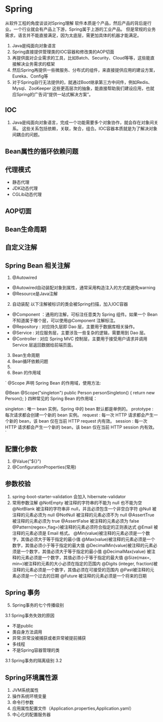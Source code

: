 # Spring

从软件工程的角度谈谈对Spring理解 软件本质是个产品，然后产品的背后是行业。一个行业就会有产品上下游，Spring属于上游的工业产品。 但是常规的业务需求，语言并不能直接满足，因为太底层，需更加具体的机器才能满足。

1. Java是纯面向对象语言
2. Spring直接提供管理类的IOC容器和修改类的AOP切面
3. 再提供面对企业需求的工具，比如Batch、Security、Cloud等等，这些能直接解决业务需求的框架
4. 然后Spring再提供一些微服务、分布式的组件，来直接提供应用的建设方案，Eureka、Config等
5. 对于Spring自行无法提供的，就通过Boot继承第三方中间件，例如Redis、Mysql、ZooKeeper 这些更高层次的抽象，能直接帮助我们建设应用，也就应Spring的广告词“提供一站式解决方案”。

## IOC
1. Java是纯面向对象语言，完成一个功能需要多个对象协作，就会存在对象间关系。 这些关系包括依赖，关联，聚合，组合。IOC容器本质就是为了解决对象间耦合的问题。

## Bean属性的循环依赖问题 

## 代理模式
- 静态代理
- JDK动态代理
- CGLib动态代理

## AOP切面

## Bean生命周期

## 自定义注解

## Spring Bean 相关注解
1. @Autowired
- @Autowired自动装配对象到属性，通常采用构造注入的方式能避免warning
- @Resource是Java注解
2. 自动装配
以下注解被标识的类会被Spring扫描，加入IOC容器
- @Component ：通用的注解，可标注任意类为 Spring 组件。如果一个 Bean 不知道属于哪个层，可以使用@Component 注解标注。
- @Repository : 对应持久层即 Dao 层，主要用于数据库相关操作。
- @Service : 对应服务层，主要涉及一些复杂的逻辑，需要用到 Dao 层。
- @Controller : 对应 Spring MVC 控制层，主要用于接受用户请求并调用 Service 层返回数据给前端页面。

3. Bean生命周期
4. Bean循环依赖问题
5. 
6. Bean 的作用域

`
@Scope
声明 Spring Bean 的作用域，使用方法:

@Bean
@Scope("singleton")
   public Person personSingleton() {
   return new Person();
}
四种常见的 Spring Bean 的作用域：

singleton : 唯一 bean 实例，Spring 中的 bean 默认都是单例的。
prototype : 每次请求都会创建一个新的 bean 实例。
request : 每一次 HTTP 请求都会产生一个新的 bean，该 bean 仅在当前 HTTP request 内有效。
session : 每一次 HTTP 请求都会产生一个新的 bean，该 bean 仅在当前 HTTP session 内有效。
`





## 配置化参数
1. @Value("${}")
2. @ConfigurationProperties(常用)
## 参数校验
1. spring-boot-starter-validation 会加入 hibernate-validator
2. 常用参数注解
 @NotEmpty 被注释的字符串的不能为 null 也不能为空
   @NotBlank 被注释的字符串非 null，并且必须包含一个非空白字符
   @Null 被注释的元素必须为 null
   @NotNull 被注释的元素必须不为 null
   @AssertTrue 被注释的元素必须为 true
   @AssertFalse 被注释的元素必须为 false
   @Pattern(regex=,flag=)被注释的元素必须符合指定的正则表达式
   @Email 被注释的元素必须是 Email 格式。
   @Min(value)被注释的元素必须是一个数字，其值必须大于等于指定的最小值
   @Max(value)被注释的元素必须是一个数字，其值必须小于等于指定的最大值
   @DecimalMin(value)被注释的元素必须是一个数字，其值必须大于等于指定的最小值
   @DecimalMax(value) 被注释的元素必须是一个数字，其值必须小于等于指定的最大值
   @Size(max=, min=)被注释的元素的大小必须在指定的范围内
   @Digits (integer, fraction)被注释的元素必须是一个数字，其值必须在可接受的范围内
   @Past被注释的元素必须是一个过去的日期
   @Future 被注释的元素必须是一个将来的日期


   
## Spring 事务
5. Spring事务的七个传播级别

3.1 Spring事务失效的原因
- 不是public
- 类自身方法调用
- 异常:异常没被捕获或者异常被提前捕获
- 多线程
- 不是Spring容器管理的类

3.1 Spring事务的隔离级别 3.2  

## Spring环境属性源
1. JVM系统属性
2. 操作系统环境变量
3. 命令行参数
4. 应用属性配置文件（Application.properties,Application.yaml）
5. 中心化的配置服务器






